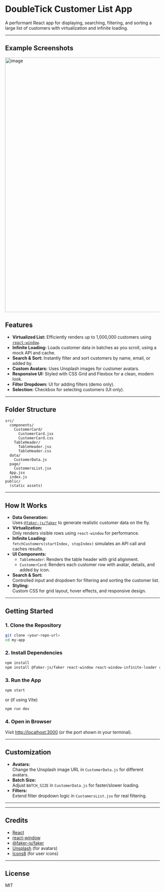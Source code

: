 # DoubleTick Customer List App

A performant React app for displaying, searching, filtering, and sorting a large list of customers with virtualization and infinite loading.

---
## Example Screenshots

<img width="1845" height="825" alt="image" src="https://github.com/user-attachments/assets/bc94a383-496c-457f-a415-9cdbe135f6d4" />



## Features

- **Virtualized List:** Efficiently renders up to 1,000,000 customers using [`react-window`](https://github.com/bvaughn/react-window).
- **Infinite Loading:** Loads customer data in batches as you scroll, using a mock API and cache.
- **Search & Sort:** Instantly filter and sort customers by name, email, or added by.
- **Custom Avatars:** Uses Unsplash images for customer avatars.
- **Responsive UI:** Styled with CSS Grid and Flexbox for a clean, modern look.
- **Filter Dropdown:** UI for adding filters (demo only).
- **Selection:** Checkbox for selecting customers (UI only).

---



## Folder Structure

```
src/
  components/
    CustomerCard/
      CustomerCard.jsx
      CustomerCard.css
    TableHeader/
      TableHeader.jsx
      TableHeader.css
  data/
    CustomerData.js
  page/
    CustomersList.jsx
  App.jsx
  index.js
public/
  (static assets)
```

---

## How It Works

- **Data Generation:**  
  Uses [`@faker-js/faker`](https://github.com/faker-js/faker) to generate realistic customer data on the fly.
- **Virtualization:**  
  Only renders visible rows using `react-window` for performance.
- **Infinite Loading:**  
  `fetchCustomers(startIndex, stopIndex)` simulates an API call and caches results.
- **UI Components:**  
  - `TableHeader`: Renders the table header with grid alignment.
  - `CustomerCard`: Renders each customer row with avatar, details, and added by icon.
- **Search & Sort:**  
  Controlled input and dropdown for filtering and sorting the customer list.
- **Styling:**  
  Custom CSS for grid layout, hover effects, and responsive design.

---

## Getting Started

### 1. Clone the Repository

```sh
git clone <your-repo-url>
cd my-app
```

### 2. Install Dependencies

```sh
npm install
npm install @faker-js/faker react-window react-window-infinite-loader react-icons
```

### 3. Run the App

```sh
npm start
```
or (if using Vite)
```sh
npm run dev
```

### 4. Open in Browser

Visit [http://localhost:3000](http://localhost:3000) (or the port shown in your terminal).

---

## Customization

- **Avatars:**  
  Change the Unsplash image URL in `CustomerData.js` for different avatars.
- **Batch Size:**  
  Adjust `BATCH_SIZE` in `CustomerData.js` for faster/slower loading.
- **Filters:**  
  Extend filter dropdown logic in `CustomersList.jsx` for real filtering.

---



---

## Credits

- [React](https://react.dev/)
- [react-window](https://github.com/bvaughn/react-window)
- [@faker-js/faker](https://github.com/faker-js/faker)
- [Unsplash](https://unsplash.com/) (for avatars)
- [Icons8](https://icons8.com/icons/set/user) (for user icons)

---

## License

MIT
